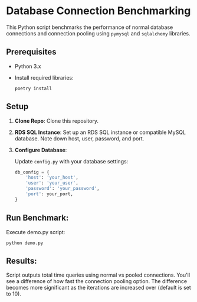 # Database Connection Benchmarking

This Python script benchmarks the performance of normal database connections and connection pooling using `pymysql` and `sqlalchemy` libraries.

## Prerequisites

- Python 3.x
- Install required libraries:

    ```
    poetry install
    ```

## Setup

1. **Clone Repo**: Clone this repository.
   
2. **RDS SQL Instance**: Set up an RDS SQL instance or compatible MySQL database. Note down host, user, password, and port.

3. **Configure Database**:
   
   Update `config.py` with your database settings:

   ```python
   db_config = {
       'host': 'your_host',
       'user': 'your_user',
       'password': 'your_password',
       'port': your_port,
   }

## Run Benchmark:

Execute demo.py script:

```
python demo.py
```

## Results:
Script outputs total time queries using normal vs pooled connections. You'll see a difference of how fast the connection pooling option. The difference becomes more significant as the iterations are increased over (default is set to 10). 
